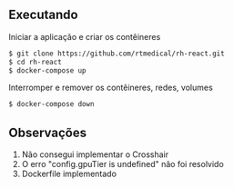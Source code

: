 
## Executando

Iniciar a aplicação e criar os contêineres

```bash
$ git clone https://github.com/rtmedical/rh-react.git
$ cd rh-react
$ docker-compose up
```

Interromper e remover os contêineres, redes, volumes

```bash
$ docker-compose down
```

## Observações
1. Não consegui implementar o Crosshair
2. O erro "config.gpuTier is undefined" não foi resolvido
3. Dockerfile implementado



